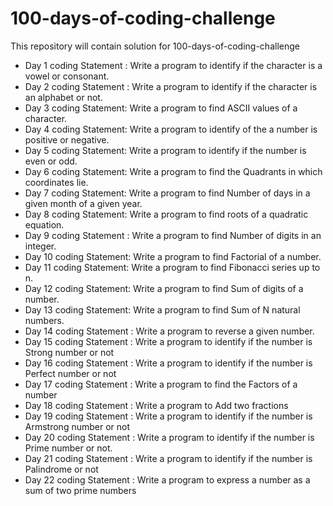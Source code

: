 # 100-days-of-coding-challenge

This repository will contain solution for 100-days-of-coding-challenge

-   Day 1 coding Statement : Write a program to identify if the character is a vowel or consonant.
-   Day 2 coding Statement : Write a program to identify if the character is an alphabet or not.
-   Day 3 coding Statement: Write a program to find ASCII values of a character.
-   Day 4 coding Statement: Write a program to identify of the a number is positive or negative.
-   Day 5 coding Statement: Write a program to identify if the number is even or odd.
-   Day 6 coding Statement: Write a program to find the Quadrants in which coordinates lie.
-   Day 7 coding Statement: Write a program to find Number of days in a given month of a given year.
-   Day 8 coding Statement: Write a program to find roots of a quadratic equation.
-   Day 9 coding Statement : Write a program to find Number of digits in an integer.
-   Day 10 coding Statement: Write a program to find Factorial of a number.
-   Day 11 coding Statement: Write a program to find Fibonacci series up to n.
-   Day 12 coding Statement: Write a program to find Sum of digits of a number.
-   Day 13 coding Statement: Write a program to find Sum of N natural numbers.
-   Day 14 coding Statement : Write a program to reverse a given number.
-   Day 15 coding Statement : Write a program to identify if the number is Strong number or not
-   Day 16 coding Statement : Write a program to identify if the number is Perfect number or not
-   Day 17 coding Statement : Write a program to find the Factors of a number
-   Day 18 coding Statement : Write a program to Add two fractions
-   Day 19 coding Statement : Write a program to identify if the number is Armstrong number or not
-   Day 20 coding Statement : Write a program to identify if the number is Prime number or not.
-   Day 21 coding Statement : Write a program to identify if the number is Palindrome or not
-   Day 22 coding Statement : Write a program to express a number as a sum of two prime numbers
